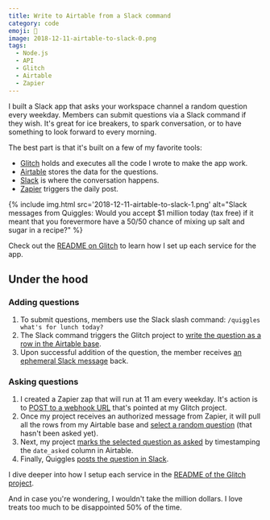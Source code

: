 ```yaml
---
title: Write to Airtable from a Slack command
category: code
emoji: 🥕
image: 2018-12-11-airtable-to-slack-0.png
tags:
  - Node.js
  - API
  - Glitch
  - Airtable
  - Zapier
---
```


I built a Slack app that asks your workspace channel a random question every weekday. Members can submit questions via a Slack command if they wish. It's great for ice breakers, to spark conversation, or to have something to look forward to every morning.

The best part is that it's built on a few of my favorite tools:

- [Glitch](https://glitch.com) holds and executes all the code I wrote to make the app work.
- [Airtable](https://airtable.com) stores the data for the questions.
- [Slack](https://slack.com) is where the conversation happens.
- [Zapier](https://zapier.com) triggers the daily post.

<div class="photos">
{% include img.html src='2018-12-11-airtable-to-slack-1.png' alt="Slack messages from Quiggles: Would you accept $1 million today (tax free) if it meant that you forevermore have a 50/50 chance of mixing up salt and sugar in a recipe?" %}
</div>

Check out the [README on Glitch](https://glitch.com/edit/#!/quiggles?path=README.md:1:0) to learn how I set up each service for the app.

## Under the hood

### Adding questions

1. To submit questions, members use the Slack slash command: `/quiggles what's for lunch today?`
2. The Slack command triggers the Glitch project to [write the question as a row in the Airtable base](https://glitch.com/edit/#!/quiggles?path=workers.js:11:0).
3. Upon successful addition of the question, the member receives [an ephemeral Slack message](https://glitch.com/edit/#!/quiggles?path=workers.js:75:0) back.

### Asking questions

1. I created a Zapier zap that will run at 11 am every weekday. It's action is to [POST to a webhook URL](https://glitch.com/edit/#!/quiggles?path=index.js:42:0) that's pointed at my Glitch project.
2. Once my project receives an authorized message from Zapier, it will pull all the rows from my Airtable base and [select a random question](https://glitch.com/edit/#!/quiggles?path=workers.js:27:0) (that hasn't been asked yet).
3. Next, my project [marks the selected question as asked](https://glitch.com/edit/#!/quiggles?path=workers.js:55:0) by timestamping the `date_asked` column in Airtable.
4. Finally, Quiggles [posts the question in Slack](https://glitch.com/edit/#!/quiggles?path=workers.js:93:0).

I dive deeper into how I setup each service in the [README of the Glitch project](https://glitch.com/edit/#!/quiggles?path=README.md:1:0).

And in case you're wondering, I wouldn't take the million dollars. I love treats too much to be disappointed 50% of the time.
